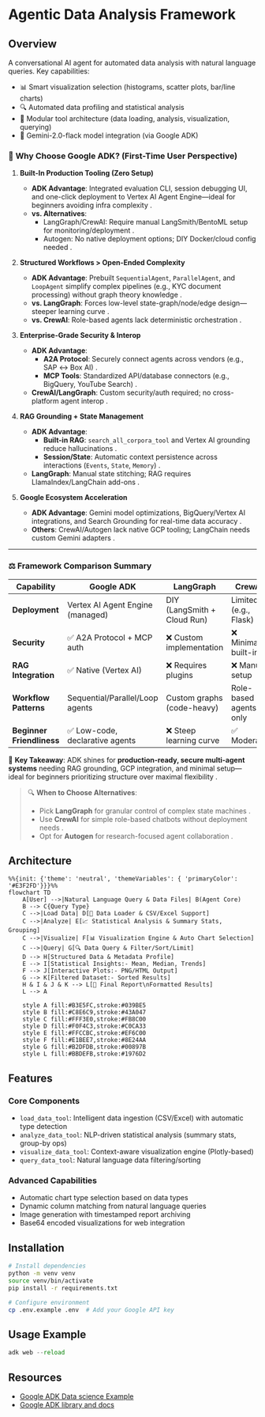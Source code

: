 
# Agentic Data Analysis Framework

## Overview
A conversational AI agent for automated data analysis with natural language queries. Key capabilities:
- 📊 Smart visualization selection (histograms, scatter plots, bar/line charts)
- 🔍 Automated data profiling and statistical analysis
- 🧩 Modular tool architecture (data loading, analysis, visualization, querying)
- 🤖 Gemini-2.0-flack model integration (via Google ADK)

### 🚀 **Why Choose Google ADK? (First-Time User Perspective)**  

1. **Built-In Production Tooling (Zero Setup)**  
   - **ADK Advantage**: Integrated evaluation CLI, session debugging UI, and one-click deployment to Vertex AI Agent Engine—ideal for beginners avoiding infra complexity .  
   - **vs. Alternatives**:  
     - LangGraph/CrewAI: Require manual LangSmith/BentoML setup for monitoring/deployment .  
     - Autogen: No native deployment options; DIY Docker/cloud config needed .  

2. **Structured Workflows > Open-Ended Complexity**  
   - **ADK Advantage**: Prebuilt `SequentialAgent`, `ParallelAgent`, and `LoopAgent` simplify complex pipelines (e.g., KYC document processing) without graph theory knowledge .  
   - **vs. LangGraph**: Forces low-level state-graph/node/edge design—steeper learning curve .  
   - **vs. CrewAI**: Role-based agents lack deterministic orchestration .  

3. **Enterprise-Grade Security & Interop**  
   - **ADK Advantage**:  
     - **A2A Protocol**: Securely connect agents across vendors (e.g., SAP ↔️ Box AI) .  
     - **MCP Tools**: Standardized API/database connectors (e.g., BigQuery, YouTube Search) .  
   - **CrewAI/LangGraph**: Custom security/auth required; no cross-platform agent interop .  

4. **RAG Grounding + State Management**  
   - **ADK Advantage**:  
     - **Built-in RAG**: `search_all_corpora_tool` and Vertex AI grounding reduce hallucinations .  
     - **Session/State**: Automatic context persistence across interactions (`Events`, `State`, `Memory`) .  
   - **LangGraph**: Manual state stitching; RAG requires LlamaIndex/LangChain add-ons .  

5. **Google Ecosystem Acceleration**  
   - **ADK Advantage**: Gemini model optimizations, BigQuery/Vertex AI integrations, and Search Grounding for real-time data accuracy .  
   - **Others**: CrewAI/Autogen lack native GCP tooling; LangChain needs custom Gemini adapters .  

---

### ⚖️ **Framework Comparison Summary**  
| **Capability**          | **Google ADK**                       | **LangGraph**                 | **CrewAI**               |  
|--------------------------|--------------------------------------|--------------------------------|--------------------------|  
| **Deployment**           | Vertex AI Agent Engine (managed)     | DIY (LangSmith + Cloud Run)    | Limited (e.g., Flask)    |  
| **Security**             | ✅ A2A Protocol + MCP auth          | ❌ Custom implementation       | ❌ Minimal built-in      |  
| **RAG Integration**      | ✅ Native (Vertex AI)               | ❌ Requires plugins            | ❌ Manual setup          |  
| **Workflow Patterns**    | Sequential/Parallel/Loop agents      | Custom graphs (code-heavy)     | Role-based agents only  |  
| **Beginner Friendliness**| ✅ Low-code, declarative agents     | ❌ Steep learning curve        | ✅ Moderate             |  

💎 **Key Takeaway**: ADK shines for **production-ready, secure multi-agent systems** needing RAG grounding, GCP integration, and minimal setup—ideal for beginners prioritizing structure over maximal flexibility .  

> 🔍 **When to Choose Alternatives**:  
> - Pick **LangGraph** for granular control of complex state machines .  
> - Use **CrewAI** for simple role-based chatbots without deployment needs .  
> - Opt for **Autogen** for research-focused agent collaboration .

## Architecture

```mermaid
%%{init: {'theme': 'neutral', 'themeVariables': { 'primaryColor': '#E3F2FD'}}}%%
flowchart TD
    A[User] -->|Natural Language Query & Data Files| B(Agent Core)
    B --> C{Query Type}
    C -->|Load Data| D[📂 Data Loader & CSV/Excel Support]
    C -->|Analyze| E[📈 Statistical Analysis & Summary Stats, Grouping]
    C -->|Visualize| F[📊 Visualization Engine & Auto Chart Selection]
    C -->|Query| G[🔍 Data Query & Filter/Sort/Limit]
    D --> H[Structured Data & Metadata Profile]
    E --> I[Statistical Insights:- Mean, Median, Trends]
    F --> J[Interactive Plots:- PNG/HTML Output]
    G --> K[Filtered Dataset:- Sorted Results]
    H & I & J & K --> L[📄 Final Report\nFormatted Results]
    L --> A

    style A fill:#B3E5FC,stroke:#039BE5
    style B fill:#C8E6C9,stroke:#43A047
    style C fill:#FFF3E0,stroke:#FB8C00
    style D fill:#F0F4C3,stroke:#C0CA33
    style E fill:#FFCCBC,stroke:#EF6C00
    style F fill:#E1BEE7,stroke:#8E24AA
    style G fill:#B2DFDB,stroke:#00897B
    style L fill:#BBDEFB,stroke:#1976D2
```



## Features
### Core Components
- `load_data_tool`: Intelligent data ingestion (CSV/Excel) with automatic type detection
- `analyze_data_tool`: NLP-driven statistical analysis (summary stats, group-by ops)
- `visualize_data_tool`: Context-aware visualization engine (Plotly-based)
- `query_data_tool`: Natural language data filtering/sorting

### Advanced Capabilities
- Automatic chart type selection based on data types
- Dynamic column matching from natural language queries
- Image generation with timestamped report archiving
- Base64 encoded visualizations for web integration

## Installation
```bash
# Install dependencies
python -m venv venv
source venv/bin/activate
pip install -r requirements.txt

# Configure environment
cp .env.example .env  # Add your Google API key
```

## Usage Example
```python
adk web --reload
```

## Resources
- [Google ADK Data science Example](https://github.com/google/adk-samples/tree/main/python/agents/data-science/data_science)
- [Google ADK library and docs](https://github.com/google/adk-python?tab=readme-ov-file)